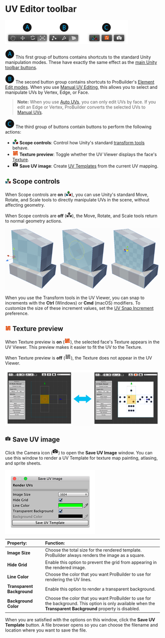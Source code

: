 # UV Editor toolbar

![UV Editor toolbar](images/UVToolbar.png)



![A](images/LetterCircle_A.png) This first group of buttons contains shortcuts to the standard Unity manipulation modes. These have exactly the same effect as the [main Unity toolbar buttons](https://docs.unity3d.com/Manual/PositioningGameObjects.html).

![Item B](images/LetterCircle_B.png) The second button group contains shortcuts to ProBuilder's [Element Edit modes](edit-mode-toolbar.md). When you use [Manual UV Editing](manual-uvs-actions.md), this allows you to select and manipulate UVs by Vertex, Edge, or Face.  

> **Note:** When you use [Auto UVs](auto-uvs-actions.md), you can only edit UVs by face. If you edit an Edge or Vertex, ProBuilder converts the selected UVs to [Manual UVs](manual-uvs-actions.md).

![C](images/LetterCircle_C.png) The third group of buttons contain buttons to perform the following actions: 

* ![In-Scene ON](images/icons/ProBuilderGUI_UV_Manip_On.png) __Scope controls__: Control how Unity's standard [transform tools](#Scope) behave.
* ![In-Scene ON](images/icons/ProBuilderGUI_UV_ShowTexture_On.png) __Texture preview__: Toggle whether the UV Viewer displays the face's [Texture](#Texture).
* ![Render UV Template button](images/icons/ProBuilderGUI_UV_RenderUVTemplate.png) __Save UV image__: Create [UV Templates](#SaveUV) from the current UV mapping.



<a name="Scope"></a>

## ![In-Scene ON](images/icons/ProBuilderGUI_UV_Manip_On.png) Scope controls

When Scope controls are **on** (![In-Scene ON](images/icons/ProBuilderGUI_UV_Manip_On.png)), you can use Unity's standard Move, Rotate, and Scale tools to directly manipulate UVs in the scene, without affecting geometry.

When Scope controls are **off** (![In-Scene OFF](images/icons/ProBuilderGUI_UV_Manip_Off.png)), the Move, Rotate, and Scale tools return to normal geometry actions.

![Move, Rotate, and Scale tools on a Mesh](images/UV_InSceneControls.png)

When you use the Transform tools in the UV Viewer, you can snap to increments with the **Ctrl** (Windows) or **Cmd** (macOS) modifiers. To customize the size of these increment values, set the [UV Snap Increment](preferences.md#uvs) preference.



<a name="Texture"></a>


## ![In-Scene ON](images/icons/ProBuilderGUI_UV_ShowTexture_On.png) Texture preview

When Texture preview is **on** (![In-Scene ON](images/icons/ProBuilderGUI_UV_ShowTexture_On.png)), the selected face's Texture appears in the UV Viewer. This preview makes it easier to fit the UV to the Texture.

When Texture preview is **off** (![In-Scene OFF](images/icons/ProBuilderGUI_UV_ShowTexture_Off.png)), the Texture does not appear in the UV Viewer.

![Toggle the Texture preview (OFF - ON)](images/ShowTexturePreview_Example.png)



<a name="SaveUV"></a>

## ![Render UV Template button](images/icons/ProBuilderGUI_UV_RenderUVTemplate.png) Save UV image

Click the Camera icon (![Render UV Template button](images/icons/ProBuilderGUI_UV_RenderUVTemplate.png)) to open the **Save UV Image** window. You can use this window to render a UV Template for texture map painting, atlasing, and sprite sheets.

![Render UVs Panel](images/RenderUVsPanel.png)

|**Property:** |**Function:** |
|:---|:---|
|__Image Size__|Choose the total size for the rendered template. ProBuilder always renders the image as a square.|
|__Hide Grid__|Enable this option to prevent the grid from appearing in the rendered image.|
|__Line Color__|Choose the color that you want ProBuilder to use for rendering the UV lines.|
|__Transparent Background__|Enable this option to render a transparent background.|
|__Background Color__|Choose the color that you want ProBuilder to use for the background. This option is only available when the __Transparent Background__ property is disabled.|

When you are satisfied with the options on this window, click the __Save UV Template__ button. A file browser opens so you can choose the filename and location where you want to save the file.
